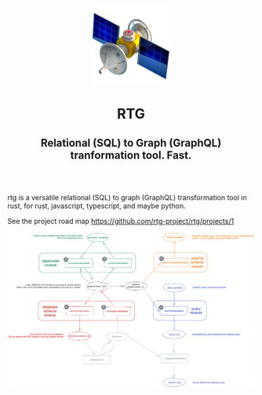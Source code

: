 <p align="center">
  <a href="https://github.com/rtg-project/rtg/">
    <img alt="babel" src="https://github.com/rtg-project/rtg/raw/main/website/public/img/logo.png" width="160">
  </a>
</p>

<h1 align="center">
  RTG
</h1>

<h2 align="center">
  Relational (SQL) to Graph (GraphQL) tranformation tool. Fast.
</h2>

<br/>

<br/>

rtg is a versatile relational (SQL) to graph (GraphQL) transformation tool in rust, for rust, javascript, typescript, and maybe python.

See the project road map https://github.com/rtg-project/rtg/projects/1

![Overview](./overview.png)
